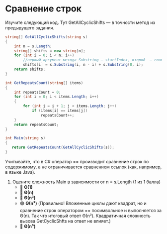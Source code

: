 # Сравнение строк

Изучите следующий код. Тут GetAllCyclicShifts — в точности метод из предыдущего задания.

```cs
string[] GetAllCyclicShifts(string s)
{
    int n = s.Length;
    string[] shifts = new string[n];
    for (int i = 0; i < n; i++)
        //первый аргумент метода Substring — startIndex, второй  — count
        shifts[i] = s.Substring(i, n - i) + s.Substring(0, i);
    return shifts;
}

int GetRepeatsCount(string[] items)
{
    int repeatsCount = 0;
    for (int i = 0; i < items.Length; i++)
    {
        for (int j = i + 1; j < items.Length; j++)
            if (items[i] == items[j])
                repeatsCount++;
    }
    return repeatsCount;
}

int Main(string s)
{
   return GetRepeatsCount(GetAllCyclicShifts(s));
}
```

Учитывайте, что в C# оператор == производит сравнение строк по содержимому, а не ограничивается сравнением ссылок (как, например, в языке Java).

1. Оцените сложность Main в зависимости от n = s.Length (1 из 1 балла)
   * 🔴 **Θ(1)**
   * 🔴 **Θ(n)**
   * 🔴 **Θ(n²)**
   * 🟢 **Θ(n³)** (Правильно! Вложенные циклы дают квадрат, но и сравнение строк оператором == посимвольное и выполняется за Θ(n). Так что итоговый ответ Θ(n³). Квадратичная сложность вызова GetCyclicShfts на ответ не влияет.)
   * 🔴 **Θ(n⁵)**

